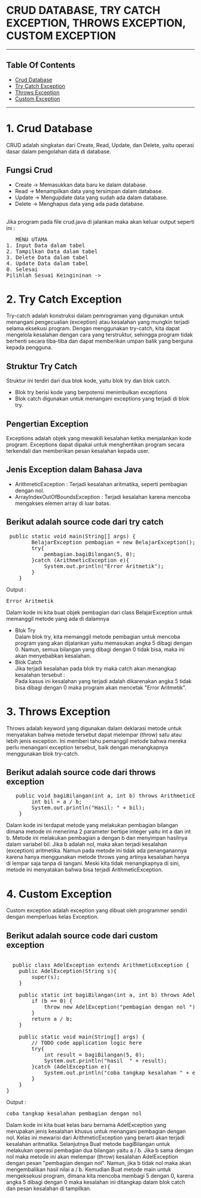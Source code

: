 # CRUD DATABASE, TRY CATCH EXCEPTION, THROWS EXCEPTION, CUSTOM EXCEPTION
---
## Table Of Contents
- [Crud Database](#Crud)
- [Try Catch Exception](#Exception)
- [Throws Exception](#Exception)
- [Custom Exception](#custom-exception)
---
# 1. Crud Database
CRUD adalah singkatan dari Create, Read, Update, dan Delete, yaitu operasi dasar dalam pengolahan data di database.<br>

## Fungsi Crud
- Create -> Memasukkan data baru ke dalam database.
- Read -> Menampilkan data yang tersimpan dalam database.
- Update -> Mengupdate data yang sudah ada dalam database.
- Delete -> Menghapus data yang ada pada database.

<br>Jika program pada file crud.java di jalankan maka akan keluar output seperti ini :
<pre>
   MENU UTAMA 
1. Input Data dalam tabel
2. Tampilkan Data dalam tabel
3. Delete Data dalam tabel
4. Update Data dalam tabel
0. Selesai
Pilihlah Sesuai Keingininan ->
</pre>
  
# 2. Try Catch Exception
Try-catch adalah konstruksi dalam pemrograman yang digunakan untuk menangani pengecualian (exception) atau kesalahan yang mungkin terjadi selama eksekusi program. Dengan menggunakan try-catch, kita dapat mengelola kesalahan dengan cara yang terstruktur, sehingga program tidak berhenti secara tiba-tiba dan dapat memberikan umpan balik yang berguna kepada pengguna. 
## Struktur Try Catch
Struktur ini terdiri dari dua blok kode, yaitu blok try dan blok catch. 
- Blok try berisi kode yang berpotensi menimbulkan exceptions
- Blok catch digunakan untuk menangani exceptions yang terjadi di blok try.
## Pengertian Exception 
Exceptions adalah objek yang mewakili kesalahan ketika menjalankan kode program. Exceptions dapat dipakai untuk menghentikan program secara terkendali dan memberikan pesan kesalahan kepada user.
## Jenis Exception dalam Bahasa Java
- ArithmeticException : Terjadi kesalahan aritmatika, seperti pembagian dengan nol.
- ArrayIndexOutOfBoundsException : Terjadi kesalahan karena mencoba mengakses elemen array di luar batas.

## Berikut adalah source code dari try catch 
<pre>
 public static void main(String[] args) {
        BelajarException pembagian = new BelajarException();
        try{
            pembagian.bagiBilangan(5, 0);
        }catch (ArithmeticException e){
            System.out.println("Error Aritmetik");
        }
    }
</pre>
Output : 
<pre>
Error Aritmetik
</pre>
Dalam kode ini kita buat objek pembagian dari class BelajarException untuk memanggil metode yang ada di dalamnya
- Blok Try <br> Dalam blok try, kita memanggil metode pembagian untuk mencoba program yang akan dijalankan yaitu memasukan angka 5 dibagi dengan 0. Namun, semua bilangan yang dibagi dengan 0 tidak bisa, maka ini akan menyebabkan kesalahan.
- Blok Catch <br> Jika terjadi kesalahan pada blok try maka catch akan menangkap kesalahan tersebut : <br>
Pada kasus ini kesalahan yang terjadi adalah dikarenakan angka 5 tidak bisa dibagi dengan 0  maka program akan mencetak "Error Aritmetik".

# 3. Throws Exception
Throws adalah keyword yang digunakan dalam deklarasi metode untuk menyatakan bahwa metode tersebut dapat melempar (throw) satu atau lebih jenis exception. Ini memberi tahu pemanggil metode bahwa mereka perlu menangani exception tersebut, baik dengan menangkapnya menggunakan blok try-catch.

## Berikut adalah source code dari throws exception
<pre>
   public void bagiBilangan(int a, int b) throws ArithmeticException {
        int bil = a / b;
        System.out.println("Hasil: " + bil);
    }
</pre>
Dalam kode ini terdapat metode yang melakukan pembagian bilangan dimana metode ini menerima 2 parameter bertipe integer yaitu int a dan int b. Metode ini melakukan pembagian a dengan b dan menyimpan hasilnya dalam variabel bil. Jika b adalah nol, maka akan terjadi kesalahan (exception) aritmetika. Namun pada metode ini tidak ada penanganannya karena hanya menggunakan metode throws yang artinya kesalahan hanya di lempar saja tanpa di tangani. Meski kita tidak menangkapnya di sini, metode ini menyatakan bahwa bisa terjadi ArithmeticException.

# 4. Custom Exception
Custom exception adalah exception yang dibuat oleh programmer sendiri dengan memperluas kelas Exception.
## Berikut adalah source code dari custom exception
<pre> 
  public class AdelException extends ArithmeticException {
    public AdelException(String s){
        super(s);
    }
    
    public static int bagiBilangan(int a, int b) throws AdelException {       
        if (b == 0) {
            throw new AdelException("pembagian dengan nol ");
        }
        return a / b;
    }
    
    public static void main(String[] args) {
        // TODO code application logic here
        try{
            int result = bagiBilangan(5, 0);
            System.out.println("hasil  " + result);
        }catch (AdelException e){
            System.out.println("coba tangkap kesalahan " + e.getMessage() );
        }
    }
}
</pre>
Output : 
<pre>
coba tangkap kesalahan pembagian dengan nol 
</pre>
Dalam kode ini kita buat kelas baru bernama AdelException yang merupakan jenis kesalahan khusus untuk menangani pembagian dengan nol. Kelas ini mewarisi dari ArithmeticException yang berarti akan terjadi kesalahan aritmatika. Selanjutnya Buat metode bagiBilangan untuk melakukan operasi pembagian dua bilangan yaitu a / b. Jika b sama dengan nol maka metode ini akan melempar (throw) kesalahan AdelException dengan pesan "pembagian dengan nol". Namun, jika b tidak nol maka akan mengembalikan hasil nilai a / b. Kemudian Buat metode main untuk mengeksekusi program, dimana kita mencoba membagi 5 dengan 0, karena angka 5 dibagi dengan 0 maka kesalahan ini ditangkap dalam blok catch dan pesan kesalahan di tampilkan.




